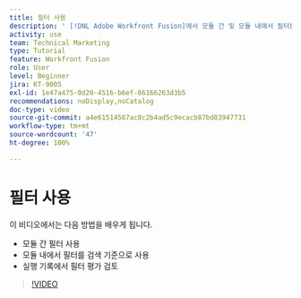 ```yaml
---
title: 필터 사용
description: ' [!DNL Adobe Workfront Fusion]에서 모듈 간 및 모듈 내에서 필터를 사용하고 실행 기록을 평가하는 방법에 대해 알아봅니다.'
activity: use
team: Technical Marketing
type: Tutorial
feature: Workfront Fusion
role: User
level: Beginner
jira: KT-9005
exl-id: 1e47a475-0d20-4516-b6ef-86166263d3b5
recommendations: noDisplay,noCatalog
doc-type: video
source-git-commit: a4e61514567ac8c2b4ad5c9ecacb87bd83947731
workflow-type: tm+mt
source-wordcount: '47'
ht-degree: 100%

---
```


# 필터 사용

이 비디오에서는 다음 방법을 배우게 됩니다.

* 모듈 간 필터 사용
* 모듈 내에서 필터를 검색 기준으로 사용
* 실행 기록에서 필터 평가 검토

>[!VIDEO](https://video.tv.adobe.com/v/335265/?quality=12&learn=on)
